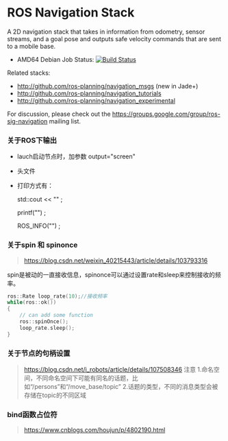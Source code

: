 ROS Navigation Stack
====================

A 2D navigation stack that takes in information from odometry, sensor
streams, and a goal pose and outputs safe velocity commands that are sent
to a mobile base.

 * AMD64 Debian Job Status: [![Build Status](http://build.ros.org/buildStatus/icon?job=Mbin_uB64__navigation__ubuntu_bionic_amd64__binary)](http://build.ros.org/job/Mbin_uB64__navigation__ubuntu_bionic_amd64__binary/)

Related stacks:

 * http://github.com/ros-planning/navigation_msgs (new in Jade+)
 * http://github.com/ros-planning/navigation_tutorials
 * http://github.com/ros-planning/navigation_experimental

For discussion, please check out the
https://groups.google.com/group/ros-sig-navigation mailing list.

### 关于ROS下输出

* lauch启动节点时，加参数 output="screen"

* 头文件

* 打印方式有：

  std::cout << "" ;

  printf("") ;

  ROS_INFO("") ;
  
### 关于spin 和 spinonce

> https://blog.csdn.net/weixin_40215443/article/details/103793316

spin是被动的一直接收信息，spinonce可以通过设置rate和sleep来控制接收的频率。

```c++
ros::Rate loop_rate(10);//接收频率
while(ros::ok())
{
	// can add some function
    ros::spinOnce();
    loop_rate.sleep();
}
```

### 关于节点的句柄设置

>  https://blog.csdn.net/i_robots/article/details/107508346
注意
1.命名空间，不同命名空间下可能有同名的话题，比如“/persons”和“/move_base/topic”
2.话题的类型，不同的消息类型会被存储在topic的不同区域 


### bind函数占位符


>  https://www.cnblogs.com/houjun/p/4802190.html
